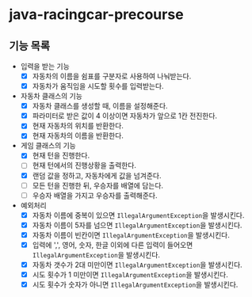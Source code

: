 # java-racingcar-precourse

## 기능 목록

- 입력을 받는 기능
  - [x] 자동차의 이름을 쉼표를 구분자로 사용하여 나눠받는다.
  - [x] 자동차가 움직임을 시도할 횟수를 입력받는다.
- 자동차 클래스의 기능
  - [x] 자동차 클래스를 생성할 때, 이름을 설정해준다.
  - [x] 파라미터로 받은 값이 4 이상이면 자동차가 앞으로 1칸 전진한다.
  - [x] 현재 자동차의 위치를 반환한다.
  - [x] 현재 자동차의 이름을 반환한다.
- 게임 클래스의 기능
  - [x] 현재 턴을 진행한다.
  - [ ] 현재 턴에서의 진행상황을 출력한다.
  - [x] 랜덤 값을 정하고, 자동차에게 값을 넘겨준다.
  - [ ] 모든 턴을 진행한 뒤, 우승자를 배열에 담는다.
  - [ ] 우승자 배열을 가지고 우승자를 출력해준다.
- 예외처리
  - [x] 자동차 이름에 중복이 있으면 `IllegalArgumentException`을 발생시킨다.
  - [x] 자동차 이름이 5자를 넘으면 `IllegalArgumentException`을 발생시킨다.
  - [x] 자동차 이름이 빈칸이면 `IllegalArgumentException`을 발생시킨다.
  - [x] 입력에 ',', 영어, 숫자, 한글 이외에 다른 입력이 들어오면 `IllegalArgumentException`을 발생시킨다.
  - [x] 자동차 갯수가 2대 미만이면 `IllegalArgumentException`을 발생시킨다.
  - [x] 시도 횟수가 1 미만이면 `IllegalArgumentException`을 발생시킨다.
  - [x] 시도 횟수가 숫자가 아니면 `IllegalArgumentException`을 발생시킨다.